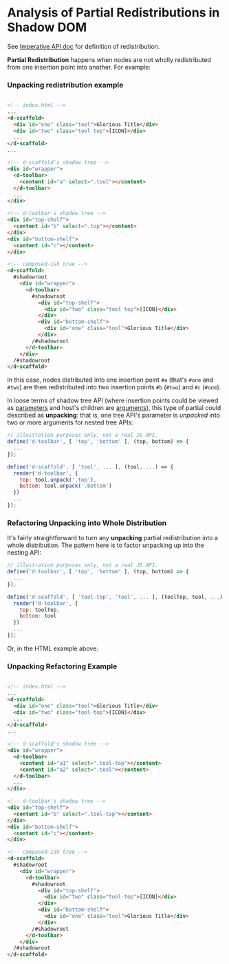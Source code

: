 # Analysis of Partial Redistributions in Shadow DOM

See [Imperative API doc](https://github.com/w3c/webcomponents/blob/gh-pages/proposals/Imperative-API-for-Node-Distribution-in-Shadow-DOM.md#imperative-api-for-node-distribution-in-shadow-dom) for definition of redistribution.

**Partial Redistribution** happens when nodes are not wholly redistributed from one insertion point into another. For example:

### Unpacking redistribution example

```html

<!-- index.html -->
...
<d-scaffold>
  <div id="one" class="tool">Glorious Title</div>
  <div id="two" class="tool top">[ICON]</div>
  ...
</d-scaffold>
...

<!-- d-scaffold's shadow tree -->
<div id="wrapper">
  <d-toolbar>
    <content id="a" select=".tool"></content>
  </d-toolbar>
  ...
</div>

<!-- d-toolbar's shadow tree -->
<div id="top-shelf">
  <content id="b" select=".top"></content>
</div>
<div id="bottom-shelf">
  <content id="c"></content>
</div>

<!-- composed-ish tree -->
<d-scaffold>
  #shadowroot
    <div id="wrapper">
      <d-toolbar>
        #shadowroot
          <div id="top-shelf">
            <div id="two" class="tool top">[ICON]</div>
          </div>
          <div id="bottom-shelf">
            <div id="one" class="tool">Glorious Title</div>
          </div>
        /#shadowroot
      </d-toolbar>
    </div>
  /#shadowroot
</d-scaffold>
```

In this case, nodes distributed into one insertion point `#a` (that's `#one` and `#two`) are then redistributed into two insertion points `#b` (`#two`) and `#c` (`#one`).

In loose terms of shadow tree API (where insertion points could be viewed as [parameters](http://en.wikipedia.org/wiki/Parameter_%28computer_programming%29) and host's children are [arguments](http://en.wikipedia.org/wiki/Parameter_%28computer_programming%29#Argument_passing)), this type of partial could described as **unpacking**: that is, one tree API's parameter is *unpacked* into two or more arguments for nested tree APIs:

```js
// illustration purposes only, not a real JS API.
define('d-toolbar', [ 'top', 'bottom' ], (top, bottom) => {
  ...
});

define('d-scaffold', [ 'tool', ... ], (tool, ...) => {
  render('d-toolbar', {
    top: tool.unpack('.top'),
    bottom: tool.unpack('.bottom')
  })
  ...
});

```

### Refactoring Unpacking into Whole Distribution

It's fairly straightforward to turn any **unpacking** partial redistribution into a whole distribution. The pattern here is to factor unpacking up into the nesting API:


```js
// illustration purposes only, not a real JS API.
define('d-toolbar', [ 'top', 'bottom' ], (top, bottom) => {
  ...
});

define('d-scaffold', [ 'tool-top', 'tool', ... ], (toolTop, tool, ...) => {
  render('d-toolbar', {
    top: toolTop,
    bottom: tool
  })
  ...
});

```

Or, in the HTML example above:

### Unpacking Refactoring Example

```html

<!-- index.html -->
...
<d-scaffold>
  <div id="one" class="tool">Glorious Title</div>
  <div id="two" class="tool-top">[ICON]</div>
  ...
</d-scaffold>
...

<!-- d-scaffold's shadow tree -->
<div id="wrapper">
  <d-toolbar>
    <content id="a1" select=".tool-top"></content>
    <content id="a2" select=".tool"></content>
  </d-toolbar>
  ...
</div>

<!-- d-toolbar's shadow tree -->
<div id="top-shelf">
  <content id="b" select=".tool-top"></content>
</div>
<div id="bottom-shelf">
  <content id="c"></content>
</div>

<!-- composed-ish tree -->
<d-scaffold>
  #shadowroot
    <div id="wrapper">
      <d-toolbar>
        #shadowroot
          <div id="top-shelf">
            <div id="two" class="tool-top">[ICON]</div>
          </div>
          <div id="bottom-shelf">
            <div id="one" class="tool">Glorious Title</div>
          </div>
        /#shadowroot
      </d-toolbar>
    </div>
  /#shadowroot
</d-scaffold>
```